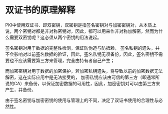 # 双证书的原理解释

PKI中使用双证书、即双密钥，双密钥是指签名密钥对与加密密钥对，从本质上说，两个密钥对都是非对称密钥对，因此，都可以用来作非对称加解密，然而为什么需要双密钥呢？这必须从两个密钥的用法说起。

签名密钥对用于数据的完整性检测，保证防伪造与防抵赖，
签名私钥的遗失，并不会影响对以前签名数据的验证，因此，签名私钥无须备份，因此，签名密钥不需要也不应该需要第三方来管理，完全由持有者自己产生；

而加密密钥对用于数据的加密保护，若加密私钥遗失，将导致以前的加密数据无法解密，这在实际应用中是无法接受的，
加密私钥应该由可信的第三方（即通常所说的CA）来备份，以保证加密数据的可用性，因此，加密密钥对可以由第三方来产生，并备份。

由于签名密钥与加密密钥的使用与管理上的不同，决定了双证书使用的合理性与必然性。
